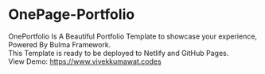 # OnePage-Portfolio
OnePortfolio Is A Beautiful Portfolio Template to showcase your experience, Powered By Bulma Framework.
<br>
This Template is ready to be deployed to Netlify and GitHub Pages.
<br>
View Demo: https://www.vivekkumawat.codes
